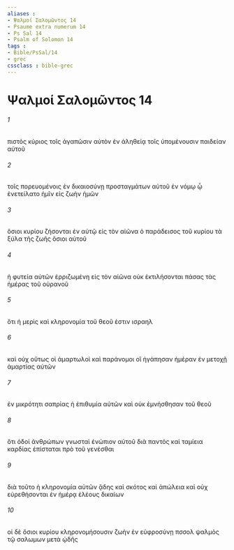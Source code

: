 ```yaml
---
aliases : 
- Ψαλμοί Σαλoμῶντος 14
- Psaume extra numerum 14
- Ps Sal 14
- Psalm of Solomon 14
tags : 
- Bible/PsSal/14
- grec
cssclass : bible-grec
---
```


# Ψαλμοί Σαλoμῶντος 14

###### 1
πιστὸς κύριος τοῖς ἀγαπῶσιν αὐτὸν ἐν ἀληθείᾳ τοῖς ὑπομένουσιν παιδείαν αὐτοῦ
###### 2
τοῖς πορευομένοις ἐν δικαιοσύνῃ προσταγμάτων αὐτοῦ ἐν νόμῳ ᾧ ἐνετείλατο ἡμῖν εἰς ζωὴν ἡμῶν
###### 3
ὅσιοι κυρίου ζήσονται ἐν αὐτῷ εἰς τὸν αἰῶνα ὁ παράδεισος τοῦ κυρίου τὰ ξύλα τῆς ζωῆς ὅσιοι αὐτοῦ
###### 4
ἡ φυτεία αὐτῶν ἐρριζωμένη εἰς τὸν αἰῶνα οὐκ ἐκτιλήσονται πάσας τὰς ἡμέρας τοῦ οὐρανοῦ
###### 5
ὅτι ἡ μερὶς καὶ κληρονομία τοῦ θεοῦ ἐστιν ισραηλ
###### 6
καὶ οὐχ οὕτως οἱ ἁμαρτωλοὶ καὶ παράνομοι οἳ ἠγάπησαν ἡμέραν ἐν μετοχῇ ἁμαρτίας αὐτῶν
###### 7
ἐν μικρότητι σαπρίας ἡ ἐπιθυμία αὐτῶν καὶ οὐκ ἐμνήσθησαν τοῦ θεοῦ
###### 8
ὅτι ὁδοὶ ἀνθρώπων γνωσταὶ ἐνώπιον αὐτοῦ διὰ παντός καὶ ταμίεια καρδίας ἐπίσταται πρὸ τοῦ γενέσθαι
###### 9
διὰ τοῦτο ἡ κληρονομία αὐτῶν ᾅδης καὶ σκότος καὶ ἀπώλεια καὶ οὐχ εὑρεθήσονται ἐν ἡμέρᾳ ἐλέους δικαίων
###### 10
οἱ δὲ ὅσιοι κυρίου κληρονομήσουσιν ζωὴν ἐν εὐφροσύνῃ πσσολ ψαλμὸς τῷ σαλωμων μετὰ ᾠδῆς
